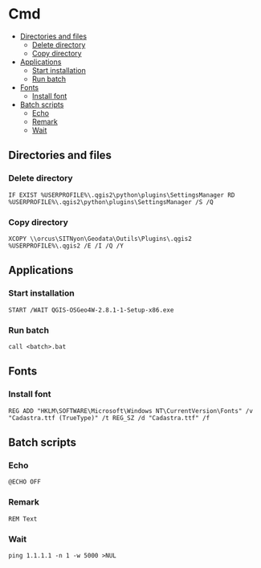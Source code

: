 Cmd
===

* [Directories and files](#directories-and-files)
    * [Delete directory](#delete-directory)
    * [Copy directory](#copy-directory)
* [Applications](#applications)
    * [Start installation](#start-installation)
    * [Run batch](#run-batch)
* [Fonts](#fonts)
    * [Install font](#install-font)
* [Batch scripts](#batch-scripts)
    * [Echo](#echo)
    * [Remark](#remark)
    * [Wait](#wait)

Directories and files
---------------------

### Delete directory

```batchfile
IF EXIST %USERPROFILE%\.qgis2\python\plugins\SettingsManager RD %USERPROFILE%\.qgis2\python\plugins\SettingsManager /S /Q
```

### Copy directory

```batchfile
XCOPY \\orcus\SITNyon\Geodata\Outils\Plugins\.qgis2 %USERPROFILE%\.qgis2 /E /I /Q /Y
```

Applications
------------

### Start installation

```batchfile
START /WAIT QGIS-OSGeo4W-2.8.1-1-Setup-x86.exe
```

### Run batch

```batchfile
call <batch>.bat
```

Fonts
-----

### Install font

```batchfile
REG ADD "HKLM\SOFTWARE\Microsoft\Windows NT\CurrentVersion\Fonts" /v "Cadastra.ttf (TrueType)" /t REG_SZ /d "Cadastra.ttf" /f
```

Batch scripts
-------------

### Echo

```batchfile
@ECHO OFF
```

### Remark

```batchfile
REM Text
```

### Wait

```batchfile
ping 1.1.1.1 -n 1 -w 5000 >NUL
```
